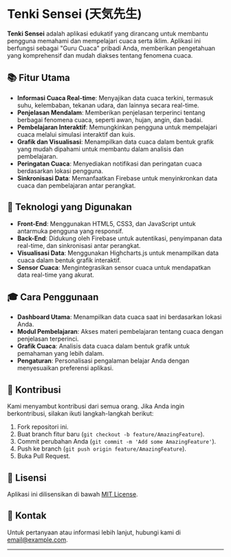 # Tenki Sensei (天気先生)

**Tenki Sensei** adalah aplikasi edukatif yang dirancang untuk membantu pengguna memahami dan mempelajari cuaca serta iklim. Aplikasi ini berfungsi sebagai "Guru Cuaca" pribadi Anda, memberikan pengetahuan yang komprehensif dan mudah diakses tentang fenomena cuaca.

## 📚 Fitur Utama

- **Informasi Cuaca Real-time**: Menyajikan data cuaca terkini, termasuk suhu, kelembaban, tekanan udara, dan lainnya secara real-time.
- **Penjelasan Mendalam**: Memberikan penjelasan terperinci tentang berbagai fenomena cuaca, seperti awan, hujan, angin, dan badai.
- **Pembelajaran Interaktif**: Memungkinkan pengguna untuk mempelajari cuaca melalui simulasi interaktif dan kuis.
- **Grafik dan Visualisasi**: Menampilkan data cuaca dalam bentuk grafik yang mudah dipahami untuk membantu dalam analisis dan pembelajaran.
- **Peringatan Cuaca**: Menyediakan notifikasi dan peringatan cuaca berdasarkan lokasi pengguna.
- **Sinkronisasi Data**: Memanfaatkan Firebase untuk menyinkronkan data cuaca dan pembelajaran antar perangkat.

## 🚀 Teknologi yang Digunakan

- **Front-End**: Menggunakan HTML5, CSS3, dan JavaScript untuk antarmuka pengguna yang responsif.
- **Back-End**: Didukung oleh Firebase untuk autentikasi, penyimpanan data real-time, dan sinkronisasi antar perangkat.
- **Visualisasi Data**: Menggunakan Highcharts.js untuk menampilkan data cuaca dalam bentuk grafik interaktif.
- **Sensor Cuaca**: Mengintegrasikan sensor cuaca untuk mendapatkan data real-time yang akurat.

## 🎓 Cara Penggunaan

- **Dashboard Utama**: Menampilkan data cuaca saat ini berdasarkan lokasi Anda.
- **Modul Pembelajaran**: Akses materi pembelajaran tentang cuaca dengan penjelasan terperinci.
- **Grafik Cuaca**: Analisis data cuaca dalam bentuk grafik untuk pemahaman yang lebih dalam.
- **Pengaturan**: Personalisasi pengalaman belajar Anda dengan menyesuaikan preferensi aplikasi.

## 📝 Kontribusi

Kami menyambut kontribusi dari semua orang. Jika Anda ingin berkontribusi, silakan ikuti langkah-langkah berikut:

1. Fork repositori ini.
2. Buat branch fitur baru (`git checkout -b feature/AmazingFeature`).
3. Commit perubahan Anda (`git commit -m 'Add some AmazingFeature'`).
4. Push ke branch (`git push origin feature/AmazingFeature`).
5. Buka Pull Request.

## 📄 Lisensi

Aplikasi ini dilisensikan di bawah [MIT License](LICENSE).

## 📧 Kontak

Untuk pertanyaan atau informasi lebih lanjut, hubungi kami di [email@example.com](mailto:email@example.com).

---
